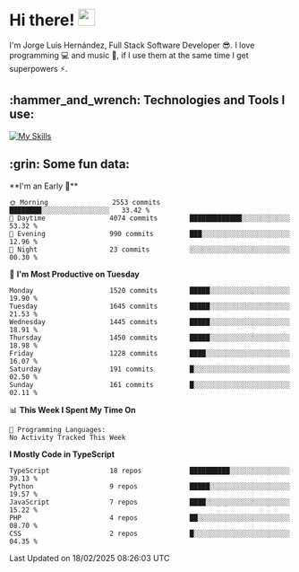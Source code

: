 <h1 align="left">
 <abc>
  <br>Hi there! <img src="https://user-images.githubusercontent.com/42378118/110234147-e3259600-7f4e-11eb-95be-0c4047144dea.gif" width="30"><br>
 </abc>
</h1>

I'm Jorge Luis Hernández, Full Stack Software Developer :sunglasses:. I love programming :computer: and music :musical_score:, if I use them at the same time I get superpowers :zap:. 


<h2 align="left">:hammer_and_wrench: Technologies and Tools I use:</h2>

[![My Skills](https://skillicons.dev/icons?i=js,ts,html,css,py,vue,react,next,nest,postgres,mysql)](https://skillicons.dev)

<h2 align="left">:grin: Some fun data:</h2>
<!--START_SECTION:waka-->
**I'm an Early 🐤** 

```text
🌞 Morning                2553 commits        ████████░░░░░░░░░░░░░░░░░   33.42 % 
🌆 Daytime                4074 commits        █████████████░░░░░░░░░░░░   53.32 % 
🌃 Evening                990 commits         ███░░░░░░░░░░░░░░░░░░░░░░   12.96 % 
🌙 Night                  23 commits          ░░░░░░░░░░░░░░░░░░░░░░░░░   00.30 % 
```
📅 **I'm Most Productive on Tuesday** 

```text
Monday                   1520 commits        █████░░░░░░░░░░░░░░░░░░░░   19.90 % 
Tuesday                  1645 commits        █████░░░░░░░░░░░░░░░░░░░░   21.53 % 
Wednesday                1445 commits        █████░░░░░░░░░░░░░░░░░░░░   18.91 % 
Thursday                 1450 commits        █████░░░░░░░░░░░░░░░░░░░░   18.98 % 
Friday                   1228 commits        ████░░░░░░░░░░░░░░░░░░░░░   16.07 % 
Saturday                 191 commits         █░░░░░░░░░░░░░░░░░░░░░░░░   02.50 % 
Sunday                   161 commits         █░░░░░░░░░░░░░░░░░░░░░░░░   02.11 % 
```


📊 **This Week I Spent My Time On** 

```text
💬 Programming Languages: 
No Activity Tracked This Week
```

**I Mostly Code in TypeScript** 

```text
TypeScript               18 repos            ██████████░░░░░░░░░░░░░░░   39.13 % 
Python                   9 repos             █████░░░░░░░░░░░░░░░░░░░░   19.57 % 
JavaScript               7 repos             ████░░░░░░░░░░░░░░░░░░░░░   15.22 % 
PHP                      4 repos             ██░░░░░░░░░░░░░░░░░░░░░░░   08.70 % 
CSS                      2 repos             █░░░░░░░░░░░░░░░░░░░░░░░░   04.35 % 
```




 Last Updated on 18/02/2025 08:26:03 UTC
<!--END_SECTION:waka-->
